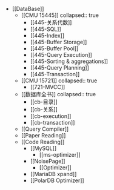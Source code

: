 - [[DataBase]]
	- [[CMU 15445]]
	  collapsed:: true
		- [[445-关系代数]]
		- [[445-SQL]]
		- [[445-Index]]
		- [[445-Buffer Storage]]
		- [[445-Buffer Pool]]
		- [[445-Query Execution]]
		- [[445-Sorting & aggregations]]
		- [[445-Query Planning]]
		- [[445-Transaction]]
	- [[CMU 15721]]
	  collapsed:: true
		- [[721-MVCC]]
	- [[数据库全书]]
	  collapsed:: true
		- [[cb-目录]]
		- [[cb-关系]]
		- [[cb-execution]]
		- [[cb-transaction]]
	- [[Query Compiler]]
	- [[Paper Reading]]
	- [[Code Reading]]
		- [[MySQL]]
			- [[ms-optimizer]]
		- [[NoisePage]]
			- [[Optimizer]]
		- [[MariaDB xpand]]
		- [[PolarDB Optimizer]]